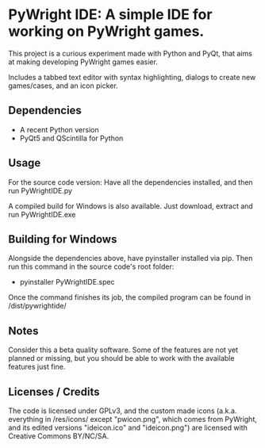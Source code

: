 # PyWright IDE: A simple IDE for working on PyWright games.

This project is a curious experiment made with Python and PyQt, that aims at making developing PyWright games easier.

Includes a tabbed text editor with syntax highlighting, dialogs to create new games/cases, and an icon picker.

## Dependencies

* A recent Python version
* PyQt5 and QScintilla for Python

## Usage

For the source code version: Have all the dependencies installed, and then run PyWrightIDE.py

A compiled build for Windows is also available. Just download, extract and run PyWrightIDE.exe

## Building for Windows

Alongside the dependencies above, have pyinstaller installed via pip. Then run this command in the source code's root folder:

* pyinstaller PyWrightIDE.spec

Once the command finishes its job, the compiled program can be found in /dist/pywrightide/

## Notes

Consider this a beta quality software. Some of the features are not yet planned or missing, 
but you should be able to work with the available features just fine.

## Licenses / Credits

The code is licensed under GPLv3, and the custom made icons 
(a.k.a. everything in /res/icons/ except "pwicon.png", which comes from PyWright, and its edited versions "ideicon.ico" and "ideicon.png")
are licensed with Creative Commons BY/NC/SA.
